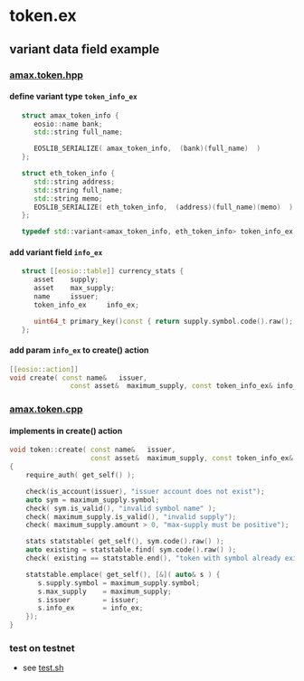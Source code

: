 # token.ex

## variant data field example

### [amax.token.hpp](./contracts/amax.token/include/amax.token/amax.token.hpp)
#### define variant type `token_info_ex`
```c++
   struct amax_token_info {
      eosio::name bank;
      std::string full_name;

      EOSLIB_SERIALIZE( amax_token_info,  (bank)(full_name)  )
   };

   struct eth_token_info {
      std::string address;
      std::string full_name;
      std::string memo;
      EOSLIB_SERIALIZE( eth_token_info,  (address)(full_name)(memo)  )
   };

   typedef std::variant<amax_token_info, eth_token_info> token_info_ex;
```

#### add variant field `info_ex`
```c++
   struct [[eosio::table]] currency_stats {
      asset    supply;
      asset    max_supply;
      name     issuer;
      token_info_ex     info_ex;

      uint64_t primary_key()const { return supply.symbol.code().raw(); }
   };

```

#### add param `info_ex` to create() action
```c++
[[eosio::action]]
void create( const name&   issuer,
               const asset&  maximum_supply, const token_info_ex& info_ex);
```

### [amax.token.cpp](./contracts/amax.token/src/amax.token.cpp)
#### implements in create() action
```c++
void token::create( const name&   issuer,
                    const asset&  maximum_supply, const token_info_ex& info_ex )
{
    require_auth( get_self() );

    check(is_account(issuer), "issuer account does not exist");
    auto sym = maximum_supply.symbol;
    check( sym.is_valid(), "invalid symbol name" );
    check( maximum_supply.is_valid(), "invalid supply");
    check( maximum_supply.amount > 0, "max-supply must be positive");

    stats statstable( get_self(), sym.code().raw() );
    auto existing = statstable.find( sym.code().raw() );
    check( existing == statstable.end(), "token with symbol already exists" );

    statstable.emplace( get_self(), [&]( auto& s ) {
       s.supply.symbol = maximum_supply.symbol;
       s.max_supply    = maximum_supply;
       s.issuer        = issuer;
       s.info_ex       = info_ex;
    });
}
```

### test on testnet
- see [test.sh](./test.sh)
